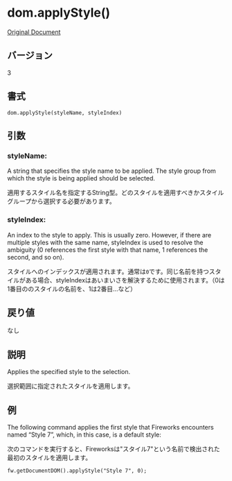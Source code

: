 # dom.applyStyle()

[Original Document](http://help.adobe.com/en_US/fireworks/cs/extend/WS5b3ccc516d4fbf351e63e3d1183c94856c-7f18.html)

## バージョン

3

## 書式

```
dom.applyStyle(styleName, styleIndex)
```

## 引数

### styleName:

A string that specifies the style name to be applied. The style group from which the style is being applied should be selected.

適用するスタイル名を指定するString型。どのスタイルを適用すべきかスタイルグループから選択する必要があります。

### styleIndex:

An index to the style to apply. This is usually zero. However, if there are multiple styles with the same name, styleIndex is used to resolve the ambiguity (0 references the first style with that name, 1 references the second, and so on).

スタイルへのインデックスが適用されます。通常は```0```です。同じ名前を持つスタイルがある場合、styleIndexはあいまいさを解決するために使用されます。（0は1番目ののスタイルの名前を、1は2番目…など）

## 戻り値

なし

## 説明

Applies the specified style to the selection.

選択範囲に指定されたスタイルを適用します。

## 例

The following command applies the first style that Fireworks encounters named “Style 7”, which, in this case, is a default style:

次のコマンドを実行すると、Fireworksは"スタイル7"という名前で検出された最初のスタイルを適用します。

```
fw.getDocumentDOM().applyStyle("Style 7", 0);
```